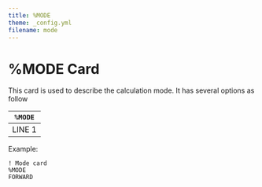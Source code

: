 ```yaml
---
title: %MODE
theme: _config.yml
filename: mode
---
```


# %MODE Card

This card is used to describe the calculation mode. It has several options as follow

| `%MODE` |
| --- |
| LINE 1 | MODE | Calculation mode | `FORWARD`  : Forward Calculation<br>`ADJOINT`   : Adjoint Calculation<br>`FIXEDSRC` : Fixed Source Calculation<br>`BCSEARCH`: Critical boron concentration search<br>`RODEJECT` : Rod ejection and/or insertion mode (transient problems) |

Example:
```
! Mode card
%MODE
FORWARD
```
